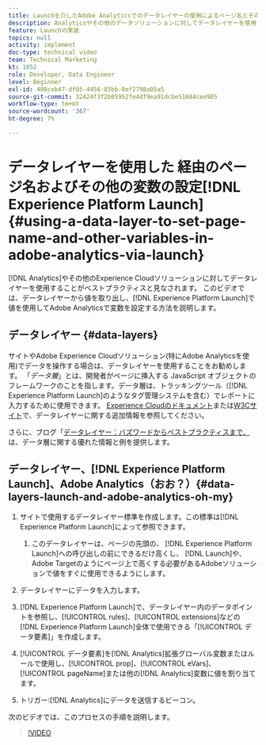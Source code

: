 ```yaml
---
title: Launchを介したAdobe Analyticsでのデータレイヤーの使用によるページ名とその他の変数の設定
description: Analyticsやその他のデータソリューションに対してデータレイヤーを使用するExperience Cloudは、ベストプラクティスと見なされます。 このビデオでは、データレイヤーから値を取り出し、Launchで値を使用してAdobe Analyticsで変数を設定する方法を説明します。
feature: Launchの実装
topics: null
activity: implement
doc-type: technical video
team: Technical Marketing
kt: 1852
role: Developer, Data Engineer
level: Beginner
exl-id: 408ceb47-df05-4456-85bb-0ef2798a05a5
source-git-commit: 32424f3f2b05952fe4df9ea91dcbe51684cee905
workflow-type: tm+mt
source-wordcount: '367'
ht-degree: 7%

---
```


# データレイヤーを使用した 経由のページ名およびその他の変数の設定[!DNL Experience Platform Launch] {#using-a-data-layer-to-set-page-name-and-other-variables-in-adobe-analytics-via-launch}

[!DNL Analytics]やその他のExperience Cloudソリューションに対してデータレイヤーを使用することがベストプラクティスと見なされます。 このビデオでは、データレイヤーから値を取り出し、[!DNL Experience Platform Launch]で値を使用してAdobe Analyticsで変数を設定する方法を説明します。

## データレイヤー {#data-layers}

サイトやAdobe Experience Cloudソリューション(特にAdobe Analyticsを使用)でデータを操作する場合は、データレイヤーを使用することをお勧めします。 「_データ層_」とは、開発者がページに挿入する JavaScript オブジェクトのフレームワークのことを指します。データ層は、トラッキングツール（[!DNL Experience Platform Launch]のようなタグ管理システムを含む）でレポートに入力するために使用できます。 [Experience Cloudのドキュメント](https://marketing.adobe.com/resources/help/en_US/sc/implement/ref-data-layer.html)または[W3Cサイト](https://www.w3.org/)で、データレイヤーに関する追加情報を参照してください。

さらに、ブログ「[データレイヤー：バズワードからベストプラクティスまで、](https://theblog.adobe.com/data-layers-buzzword-best-practice/)は、データ層に関する優れた情報と例を提供します。

## データレイヤー、[!DNL Experience Platform Launch]、Adobe Analytics（おお？）{#data-layers-launch-and-adobe-analytics-oh-my}

1. サイトで使用するデータレイヤー標準を作成します。この標準は[!DNL Experience Platform Launch]によって参照できます。

   1. このデータレイヤーは、ページの先頭の、 [!DNL Experience Platform Launch]への呼び出しの前にできるだけ高くし、 [!DNL Launch]や、Adobe Targetのようにページ上で高くする必要があるAdobeソリューションで値をすぐに使用できるようにします。

1. データレイヤーにデータを入力します。
1. [!DNL Experience Platform Launch]で、データレイヤー内のデータポイントを参照し、[!UICONTROL rules]、[!UICONTROL extensions]などの[!DNL Experience Platform Launch]全体で使用できる「[!UICONTROL データ要素]」を作成します。
1. [!UICONTROL データ要素]を[!DNL Analytics]拡張グローバル変数またはルールで使用し、[!UICONTROL prop]、[!UICONTROL eVars]、[!UICONTROL pageName]または他の[!DNL Analytics]変数に値を割り当てます。
1. トリガー:[!DNL Analytics]にデータを送信するビーコン。

次のビデオでは、このプロセスの手順を説明します。

>[!VIDEO](https://video.tv.adobe.com/v/25899/?quality=12)
